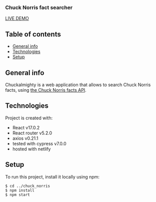 ### Chuck Norris fact searcher

[LIVE DEMO](https://chuckalmighty.netlify.app/)

## Table of contents
* [General info](#general-info)
* [Technologies](#technologies)
* [Setup](#setup)

## General info
Chuckalmighty is a web application that allows to search Chuck Norris facts, using [the Chuck Norris facts API](https://api.chucknorris.io/).
	
## Technologies
Project is created with:
* React v17.0.2
* React router v5.2.0
* axios v0.21.1
* tested with cypress v7.0.0
* hosted with netlify
	
## Setup
To run this project, install it locally using npm:

```
$ cd ../chuck_norris
$ npm install
$ npm start
```
